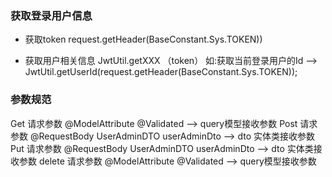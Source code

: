 ### 获取登录用户信息

- 获取token
request.getHeader(BaseConstant.Sys.TOKEN))

- 获取用户相关信息
JwtUtil.getXXX （token）
如:获取当前登录用户的Id --> JwtUtil.getUserId(request.getHeader(BaseConstant.Sys.TOKEN));



### 参数规范

Get    请求参数  @ModelAttribute @Validated              -->  query模型接收参数
Post   请求参数  @RequestBody UserAdminDTO userAdminDto  -->  dto 实体类接收参数
Put    请求参数  @RequestBody UserAdminDTO userAdminDto  -->  dto 实体类接收参数
delete 请求参数  @ModelAttribute @Validated              -->  query模型接收参数


